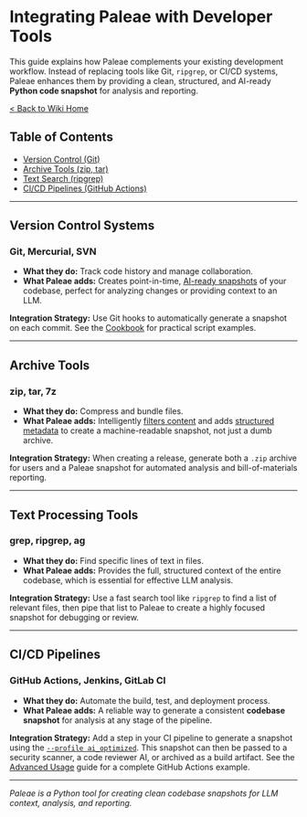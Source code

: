 # Integrating Paleae with Developer Tools

This guide explains how Paleae complements your existing development workflow. Instead of replacing tools like Git, `ripgrep`, or CI/CD systems, Paleae enhances them by providing a clean, structured, and AI-ready **Python code snapshot** for analysis and reporting.

[< Back to Wiki Home](Home)

## Table of Contents

- [Version Control (Git)](#version-control-systems)
- [Archive Tools (zip, tar)](#archive-tools)
- [Text Search (ripgrep)](#text-processing-tools)
- [CI/CD Pipelines (GitHub Actions)](#cicd-pipelines)

---

## Version Control Systems

### Git, Mercurial, SVN

- **What they do:** Track code history and manage collaboration.
- **What Paleae adds:** Creates point-in-time, [AI-ready snapshots](Output-Format) of your codebase, perfect for analyzing changes or providing context to an LLM.

**Integration Strategy:** Use Git hooks to automatically generate a snapshot on each commit. See the [Cookbook](Cookbook) for practical script examples.

---

## Archive Tools

### zip, tar, 7z

- **What they do:** Compress and bundle files.
- **What Paleae adds:** Intelligently [filters content](Configuration) and adds [structured metadata](Output-Format) to create a machine-readable snapshot, not just a dumb archive.

**Integration Strategy:** When creating a release, generate both a `.zip` archive for users and a Paleae snapshot for automated analysis and bill-of-materials reporting.

---

## Text Processing Tools

### grep, ripgrep, ag

- **What they do:** Find specific lines of text in files.
- **What Paleae adds:** Provides the full, structured context of the entire codebase, which is essential for effective LLM analysis.

**Integration Strategy:** Use a fast search tool like `ripgrep` to find a list of relevant files, then pipe that list to Paleae to create a highly focused snapshot for debugging or review.

---

## CI/CD Pipelines

### GitHub Actions, Jenkins, GitLab CI

- **What they do:** Automate the build, test, and deployment process.
- **What Paleae adds:** A reliable way to generate a consistent **codebase snapshot** for analysis at any stage of the pipeline.

**Integration Strategy:** Add a step in your CI pipeline to generate a snapshot using the [`--profile ai_optimized`](Configuration). This snapshot can then be passed to a security scanner, a code reviewer AI, or archived as a build artifact. See the [Advanced Usage](Advanced-Usage) guide for a complete GitHub Actions example.

---
*Paleae is a Python tool for creating clean codebase snapshots for LLM context, analysis, and reporting.*
